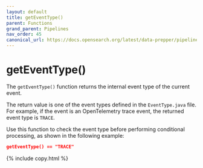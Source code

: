 ```yaml
---
layout: default
title: getEventType()
parent: Functions
grand_parent: Pipelines
nav_order: 45
canonical_url: https://docs.opensearch.org/latest/data-prepper/pipelines/get-eventtype/
---
```


# getEventType()

The `getEventType()` function returns the internal event type of the current event.

The return value is one of the event types defined in the `EventType.java` file. For example, if the event is an OpenTelemetry trace event, the returned event type is `TRACE`.

Use this function to check the event type before performing conditional processing, as shown in the following example:

```json
getEventType() == "TRACE"
```
{% include copy.html %}
